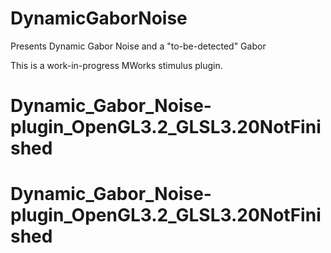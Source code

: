 DynamicGaborNoise
=================

Presents Dynamic Gabor Noise and a "to-be-detected" Gabor

This is a work-in-progress MWorks stimulus plugin.
# Dynamic_Gabor_Noise-plugin_OpenGL3.2_GLSL3.20NotFinished
# Dynamic_Gabor_Noise-plugin_OpenGL3.2_GLSL3.20NotFinished
